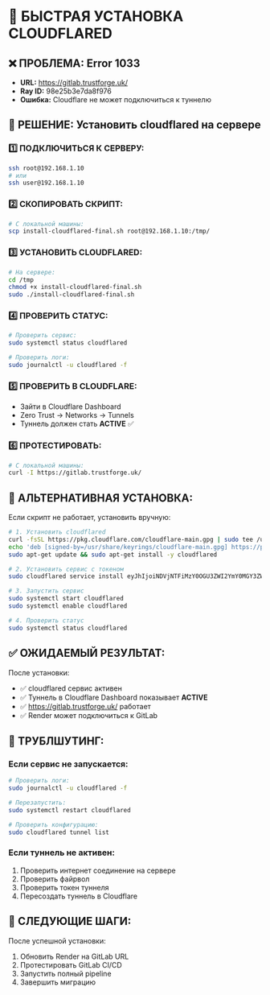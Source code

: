 # 🚀 БЫСТРАЯ УСТАНОВКА CLOUDFLARED

## ❌ ПРОБЛЕМА: Error 1033
- **URL:** https://gitlab.trustforge.uk/
- **Ray ID:** 98e25b3e7da8f976
- **Ошибка:** Cloudflare не может подключиться к туннелю

## 🎯 РЕШЕНИЕ: Установить cloudflared на сервере

### 1️⃣ ПОДКЛЮЧИТЬСЯ К СЕРВЕРУ:
```bash
ssh root@192.168.1.10
# или
ssh user@192.168.1.10
```

### 2️⃣ СКОПИРОВАТЬ СКРИПТ:
```bash
# С локальной машины:
scp install-cloudflared-final.sh root@192.168.1.10:/tmp/
```

### 3️⃣ УСТАНОВИТЬ CLOUDFLARED:
```bash
# На сервере:
cd /tmp
chmod +x install-cloudflared-final.sh
sudo ./install-cloudflared-final.sh
```

### 4️⃣ ПРОВЕРИТЬ СТАТУС:
```bash
# Проверить сервис:
sudo systemctl status cloudflared

# Проверить логи:
sudo journalctl -u cloudflared -f
```

### 5️⃣ ПРОВЕРИТЬ В CLOUDFLARE:
- Зайти в Cloudflare Dashboard
- Zero Trust → Networks → Tunnels
- Туннель должен стать **ACTIVE** ✅

### 6️⃣ ПРОТЕСТИРОВАТЬ:
```bash
# С локальной машины:
curl -I https://gitlab.trustforge.uk/
```

## 🔧 АЛЬТЕРНАТИВНАЯ УСТАНОВКА:

Если скрипт не работает, установить вручную:

```bash
# 1. Установить cloudflared
curl -fsSL https://pkg.cloudflare.com/cloudflare-main.gpg | sudo tee /usr/share/keyrings/cloudflare-main.gpg >/dev/null
echo 'deb [signed-by=/usr/share/keyrings/cloudflare-main.gpg] https://pkg.cloudflare.com/cloudflared any main' | sudo tee /etc/apt/sources.list.d/cloudflared.list
sudo apt-get update && sudo apt-get install -y cloudflared

# 2. Установить сервис с токеном
sudo cloudflared service install eyJhIjoiNDVjNTFiMzY0OGU3ZWI2YmY0MGY3ZWZlYTVlOGRmOTgiLCJ0IjoiM2JiYmI3ZDQtYWI1MS00NGMzLTkwYzEtZDhkOWViODU1OWQwIiwicyI6IlpEVXhNakF6TlRFdFpHSTFZUzAwTkdNMkxUbGlaalV0TlRNMk1HWXlNVGhqTkdFMSJ9

# 3. Запустить сервис
sudo systemctl start cloudflared
sudo systemctl enable cloudflared

# 4. Проверить статус
sudo systemctl status cloudflared
```

## ✅ ОЖИДАЕМЫЙ РЕЗУЛЬТАТ:

После установки:
- ✅ cloudflared сервис активен
- ✅ Туннель в Cloudflare Dashboard показывает **ACTIVE**
- ✅ https://gitlab.trustforge.uk/ работает
- ✅ Render может подключиться к GitLab

## 🚨 ТРУБЛШУТИНГ:

### Если сервис не запускается:
```bash
# Проверить логи:
sudo journalctl -u cloudflared -f

# Перезапустить:
sudo systemctl restart cloudflared

# Проверить конфигурацию:
sudo cloudflared tunnel list
```

### Если туннель не активен:
1. Проверить интернет соединение на сервере
2. Проверить файрвол
3. Проверить токен туннеля
4. Пересоздать туннель в Cloudflare

## 🎯 СЛЕДУЮЩИЕ ШАГИ:

После успешной установки:
1. Обновить Render на GitLab URL
2. Протестировать GitLab CI/CD
3. Запустить полный pipeline
4. Завершить миграцию

